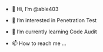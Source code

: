 - 👋 Hi, I’m @able403
- 👀 I’m interested in Penetration Test
- 🌱 I’m currently learning Code Audit

- 📫 How to reach me ...
